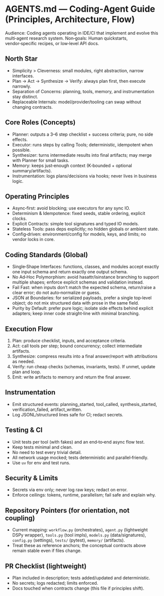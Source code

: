 # AGENTS.md — Coding‑Agent Guide (Principles, Architecture, Flow)

Audience: Coding agents operating in IDE/CI that implement and evolve this multi‑agent research system.
Non‑goals: Human quickstarts, vendor‑specific recipes, or low‑level API docs.

## North Star
- Simplicity > Cleverness: small modules, right abstraction, narrow interfaces.
- Plan → Act → Synthesize → Verify: always plan first, then execute narrowly.
- Separation of Concerns: planning, tools, memory, and instrumentation stay distinct.
- Replaceable Internals: model/provider/tooling can swap without changing contracts.

## Core Roles (Concepts)
- Planner: outputs a 3–6 step checklist + success criteria; pure, no side effects.
- Executor: runs steps by calling Tools; deterministic, idempotent when possible.
- Synthesizer: turns intermediate results into final artifacts; may merge with Planner for small tasks.
- Memory: keeps just‑enough context (K‑bounded + optional summary/artifacts).
- Instrumentation: logs plans/decisions via hooks; never lives in business logic.

## Operating Principles
- Async‑first: avoid blocking; use executors for any sync IO.
- Determinism & Idempotence: fixed seeds, stable ordering, explicit clocks.
- Explicit Contracts: simple tool signatures and typed IO models.
- Stateless Tools: pass deps explicitly; no hidden globals or ambient state.
- Config‑driven: environment/config for models, keys, and limits; no vendor locks in core.

## Coding Standards (Global)
- Single‑Shape Interfaces: functions, classes, and modules accept exactly one input schema and return exactly one output schema.
- No Ad‑Hoc Polymorphism: avoid hasattr/isinstance branching to support multiple shapes; enforce explicit schemas and validation instead.
- Fail Fast: when inputs don’t match the expected schema, return/raise a clear error; do not auto‑normalize or guess.
- JSON at Boundaries: for serialized payloads, prefer a single top‑level object; do not mix structured data with prose in the same field.
- Purity by Default: prefer pure logic; isolate side effects behind explicit adapters; keep inner code straight‑line with minimal branching.

## Execution Flow
1) Plan: produce checklist, inputs, and acceptance criteria.
2) Act: call tools per step; bound concurrency; collect intermediate artifacts.
3) Synthesize: compress results into a final answer/report with attributions as needed.
4) Verify: run cheap checks (schemas, invariants, tests). If unmet, update plan and loop.
5) Emit: write artifacts to memory and return the final answer.

## Instrumentation
- Emit structured events: planning_started, tool_called, synthesis_started, verification_failed, artifact_written.
- Log JSONL/structured lines safe for CI; redact secrets.

## Testing & CI
- Unit tests per tool (with fakes) and an end‑to‑end async flow test.
- Keep tests minimal and clean.
- No need to test every trivial detail.
- All network usage mocked; tests deterministic and parallel‑friendly.
- Use `uv` for env and test runs.

## Security & Limits
- Secrets via env only; never log raw keys; redact on error.
- Enforce ceilings: tokens, runtime, parallelism; fail safe and explain why.

## Repository Pointers (for orientation, not coupling)
- Current mapping: `workflow.py` (orchestrates), `agent.py` (lightweight DSPy wrapper), `tools.py` (tool impls), `models.py` (data/signatures), `config.py` (settings), `tests/` (pytest), `memory/` (artifacts).
- Treat these as reference anchors; the conceptual contracts above remain stable even if files change.

## PR Checklist (lightweight)
- Plan included in description; tests added/updated and deterministic.
- No secrets; logs redacted; limits enforced.
- Docs touched when contracts change (this file if principles shift).
